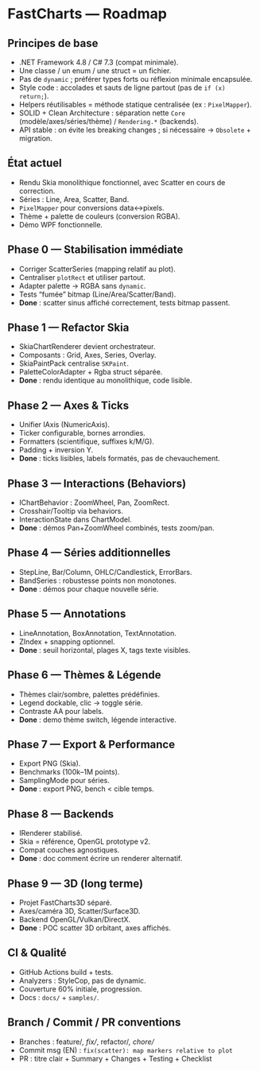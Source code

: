 # FastCharts — Roadmap

## Principes de base
- .NET Framework 4.8 / C# 7.3 (compat minimale).
- Une classe / un enum / une struct = un fichier.
- Pas de `dynamic` ; préférer types forts ou réflexion minimale encapsulée.
- Style code : accolades et sauts de ligne partout (pas de `if (x) return;`).
- Helpers réutilisables = méthode statique centralisée (ex : `PixelMapper`).
- SOLID + Clean Architecture : séparation nette `Core` (modèle/axes/séries/thème) / `Rendering.*` (backends).
- API stable : on évite les breaking changes ; si nécessaire → `Obsolete` + migration.

## État actuel
- Rendu Skia monolithique fonctionnel, avec Scatter en cours de correction.
- Séries : Line, Area, Scatter, Band.
- `PixelMapper` pour conversions data↔pixels.
- Thème + palette de couleurs (conversion RGBA).
- Démo WPF fonctionnelle.

## Phase 0 — Stabilisation immédiate
- Corriger ScatterSeries (mapping relatif au plot).
- Centraliser `plotRect` et utiliser partout.
- Adapter palette → RGBA sans `dynamic`.
- Tests “fumée” bitmap (Line/Area/Scatter/Band).
- **Done** : scatter sinus affiché correctement, tests bitmap passent.

## Phase 1 — Refactor Skia
- SkiaChartRenderer devient orchestrateur.
- Composants : Grid, Axes, Series, Overlay.
- SkiaPaintPack centralise `SKPaint`.
- PaletteColorAdapter + Rgba struct séparée.
- **Done** : rendu identique au monolithique, code lisible.

## Phase 2 — Axes & Ticks
- Unifier IAxis<double> (NumericAxis).
- Ticker configurable, bornes arrondies.
- Formatters (scientifique, suffixes k/M/G).
- Padding + inversion Y.
- **Done** : ticks lisibles, labels formatés, pas de chevauchement.

## Phase 3 — Interactions (Behaviors)
- IChartBehavior : ZoomWheel, Pan, ZoomRect.
- Crosshair/Tooltip via behaviors.
- InteractionState dans ChartModel.
- **Done** : démos Pan+ZoomWheel combinés, tests zoom/pan.

## Phase 4 — Séries additionnelles
- StepLine, Bar/Column, OHLC/Candlestick, ErrorBars.
- BandSeries : robustesse points non monotones.
- **Done** : démos pour chaque nouvelle série.

## Phase 5 — Annotations
- LineAnnotation, BoxAnnotation, TextAnnotation.
- ZIndex + snapping optionnel.
- **Done** : seuil horizontal, plages X, tags texte visibles.

## Phase 6 — Thèmes & Légende
- Thèmes clair/sombre, palettes prédéfinies.
- Legend dockable, clic → toggle série.
- Contraste AA pour labels.
- **Done** : demo thème switch, légende interactive.

## Phase 7 — Export & Performance
- Export PNG (Skia).
- Benchmarks (100k–1M points).
- SamplingMode pour séries.
- **Done** : export PNG, bench < cible temps.

## Phase 8 — Backends
- IRenderer<TSurface> stabilisé.
- Skia = référence, OpenGL prototype v2.
- Compat couches agnostiques.
- **Done** : doc comment écrire un renderer alternatif.

## Phase 9 — 3D (long terme)
- Projet FastCharts3D séparé.
- Axes/caméra 3D, Scatter/Surface3D.
- Backend OpenGL/Vulkan/DirectX.
- **Done** : POC scatter 3D orbitant, axes affichés.

## CI & Qualité
- GitHub Actions build + tests.
- Analyzers : StyleCop, pas de dynamic.
- Couverture 60% initiale, progression.
- Docs : `docs/` + `samples/`.

## Branch / Commit / PR conventions
- Branches : feature/*, fix/*, refactor/*, chore/*
- Commit msg (EN) : `fix(scatter): map markers relative to plot`
- PR : titre clair + Summary + Changes + Testing + Checklist
